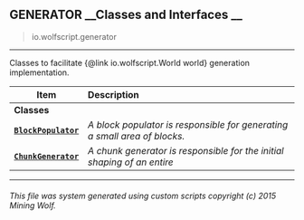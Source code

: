 ## GENERATOR __Classes and Interfaces __

>io.wolfscript.generator

---

Classes to facilitate {@link io.wolfscript.World world} generation implementation.

Item | Description   
--- | :--- 
__Classes__|
__[`BlockPopulator`](BlockPopulator.md)__ | _A block populator is responsible for generating a small area of blocks._ 
__[`ChunkGenerator`](ChunkGenerator.md)__ | _A chunk generator is responsible for the initial shaping of an entire_ 



---



###### This file was system generated using custom scripts copyright (c) 2015 Mining Wolf.
	

